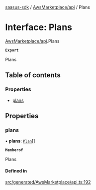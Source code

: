 [saasus-sdk](../README.md) / [AwsMarketplace/api](../modules/AwsMarketplace_api.md) / Plans

# Interface: Plans

[AwsMarketplace/api](../modules/AwsMarketplace_api.md).Plans

**`Export`**

Plans

## Table of contents

### Properties

- [plans](AwsMarketplace_api.Plans.md#plans)

## Properties

### plans

• **plans**: [`Plan`](AwsMarketplace_api.Plan.md)[]

**`Memberof`**

Plans

#### Defined in

[src/generated/AwsMarketplace/api.ts:192](https://github.com/saasus-platform/saasus-sdk-javascript/blob/2c78b0a/src/generated/AwsMarketplace/api.ts#L192)
